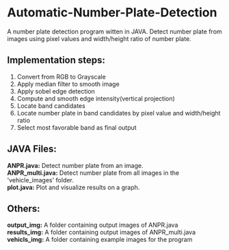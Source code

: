 # Automatic-Number-Plate-Detection
A number plate detection program witten in JAVA. Detect number plate from images using pixel values and width/height ratio of number plate.
  
  
## Implementation steps:  
1) Convert from RGB to Grayscale  
2) Apply median filter to smooth image  
3) Apply sobel edge detection  
4) Compute and smooth edge intensity(vertical projection)
5) Locate band candidates
6) Locate number plate in band candidates by pixel value and width/height ratio
7) Select most favorable band as final output 
  
  
## JAVA Files:
**ANPR.java:** Detect number plate from an image.  
**ANPR_multi.java:** Detect number plate from all images in the 'vehicle_images' folder.  
**plot.java:** Plot and visualize results on a graph.  
  
  
## Others:
**output_img:** A folder containing output images of ANPR.java  
**results_img:** A folder containing output images of ANPR_multi.java  
**vehicls_img:** A folder containing example images for the program
